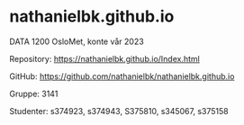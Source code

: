 # nathanielbk.github.io

DATA 1200 OsloMet, konte vår 2023

Repository: https://nathanielbk.github.io/Index.html

GitHub: https://github.com/nathanielbk/nathanielbk.github.io

Gruppe: 3141

Studenter:
s374923, s374943, S375810, s345067, s375158
